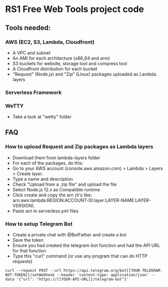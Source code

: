 # RS1 Free Web Tools project code
## Tools needed:
### AWS (EC2, S3, Lambda, Cloudfront)
- A VPC and subnet
- An AMI for each architecture (x86_64 and arm)
- S3 buckets for website, storage tool and compress tool
- A Cloudfront distribution for each bucket
- "Request" (Node.js) and "Zip" (Linux) packages uploaded as Lambda layers

### Serverless Framework

### WeTTY
- Take a look at "wetty" folder


## FAQ
### How to upload Request and Zip packages as Lambda layers
- Download them from lambda-layers folder
- For each of the packages, do this:
- Go to your AWS account (console.aws.amazon.com) > Lambda > Layers > Create layer.
- Type a name and description
- Check "Upload from a .zip file" and upload the file
- Select Node.js 12.x as Compatible runtime
- Click create and copy the arn (it's like: arn:aws:lambda:REGION:ACCOUNT-ID:layer:LAYER-NAME:LAYER-VERSION).
- Paste arn in serverless.yml files

### How to setup Telegram Bot
- Create a private chat with @BotFather and create a bot
- Save the token
- Ensure you had created the telegram-bot function and had the API URL for that function
- Type this "curl" command (or use any program that can do HTTP requests)


```
curl --request POST --url https://api.telegram.org/bot[[YOUR-TELEGRAM-BOT-TOKEN]]/setWebhook --header 'content-type: application/json' --data '{"url": "https://[[YOUR-API-URL]]/telegram-bot"}'
```

